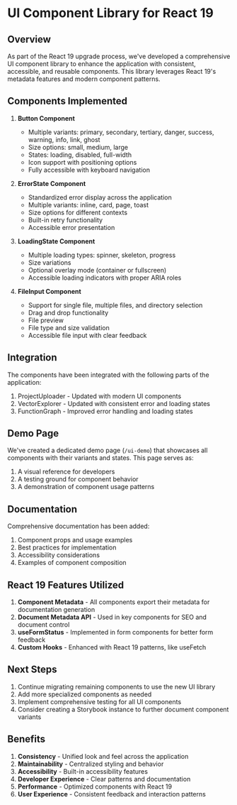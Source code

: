 # UI Component Library for React 19

## Overview

As part of the React 19 upgrade process, we've developed a comprehensive UI component library to enhance the application with consistent, accessible, and reusable components. This library leverages React 19's metadata features and modern component patterns.

## Components Implemented

1. **Button Component**
   - Multiple variants: primary, secondary, tertiary, danger, success, warning, info, link, ghost
   - Size options: small, medium, large
   - States: loading, disabled, full-width
   - Icon support with positioning options
   - Fully accessible with keyboard navigation

2. **ErrorState Component**
   - Standardized error display across the application
   - Multiple variants: inline, card, page, toast
   - Size options for different contexts
   - Built-in retry functionality
   - Accessible error presentation

3. **LoadingState Component**
   - Multiple loading types: spinner, skeleton, progress
   - Size variations
   - Optional overlay mode (container or fullscreen)
   - Accessible loading indicators with proper ARIA roles

4. **FileInput Component**
   - Support for single file, multiple files, and directory selection
   - Drag and drop functionality
   - File preview
   - File type and size validation
   - Accessible file input with clear feedback

## Integration

The components have been integrated with the following parts of the application:

1. ProjectUploader - Updated with modern UI components
2. VectorExplorer - Updated with consistent error and loading states
3. FunctionGraph - Improved error handling and loading states

## Demo Page

We've created a dedicated demo page (`/ui-demo`) that showcases all components with their variants and states. This page serves as:

1. A visual reference for developers
2. A testing ground for component behavior
3. A demonstration of component usage patterns

## Documentation

Comprehensive documentation has been added:

1. Component props and usage examples
2. Best practices for implementation
3. Accessibility considerations
4. Examples of component composition

## React 19 Features Utilized

1. **Component Metadata** - All components export their metadata for documentation generation
2. **Document Metadata API** - Used in key components for SEO and document control
3. **useFormStatus** - Implemented in form components for better form feedback
4. **Custom Hooks** - Enhanced with React 19 patterns, like useFetch

## Next Steps

1. Continue migrating remaining components to use the new UI library
2. Add more specialized components as needed
3. Implement comprehensive testing for all UI components
4. Consider creating a Storybook instance to further document component variants

## Benefits

1. **Consistency** - Unified look and feel across the application
2. **Maintainability** - Centralized styling and behavior
3. **Accessibility** - Built-in accessibility features
4. **Developer Experience** - Clear patterns and documentation
5. **Performance** - Optimized components with React 19
6. **User Experience** - Consistent feedback and interaction patterns 